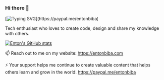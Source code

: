 ### Hi there 👋 
[![Typing SVG](https://readme-typing-svg.demolab.com?font=Helvetica&pause=1000&color=000000&width=435&lines=Welcome+to+my+profile...)](https://paypal.me/entonbiba)

Tech enthusiast who loves to create code, design and share my knowledge with others. 

[![Enton's GitHub stats](https://github-readme-stats.vercel.app/api?username=entonbiba&count_private=true&show_icons=true&theme=white)](https://paypal.me/entonbiba)

📫 Reach out to me on my website:
https://entonbiba.com

⚡ Your support helps me continue to create valuable content that helps others learn and grow in the world.
https://paypal.me/entonbiba
